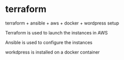 # terraform
terraform + ansible + aws + docker + wordpress setup

Terraform is used to launch the instances in AWS

Ansible is used to configure the instances 

workdpress is installed on a docker container

